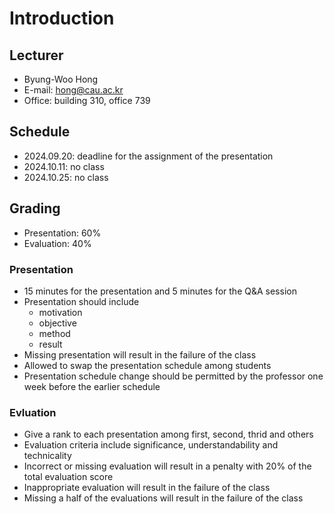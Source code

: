 # Introduction

## Lecturer

- Byung-Woo Hong
- E-mail: hong@cau.ac.kr
- Office: building 310, office 739

## Schedule

- 2024.09.20: deadline for the assignment of the presentation
- 2024.10.11: no class
- 2024.10.25: no class

## Grading

- Presentation: 60%
- Evaluation: 40%

### Presentation

- 15 minutes for the presentation and 5 minutes for the Q&A session
- Presentation should include
  - motivation
  - objective
  - method
  - result
- Missing presentation will result in the failure of the class
- Allowed to swap the presentation schedule among students
- Presentation schedule change should be permitted by the professor one week before the earlier schedule
 
### Evluation

- Give a rank to each presentation among first, second, thrid and others
- Evaluation criteria include significance, understandability and technicality
- Incorrect or missing evaluation will result in a penalty with 20% of the total evaluation score
- Inappropriate evaluation will result in the failure of the class
- Missing a half of the evaluations will result in the failure of the class
